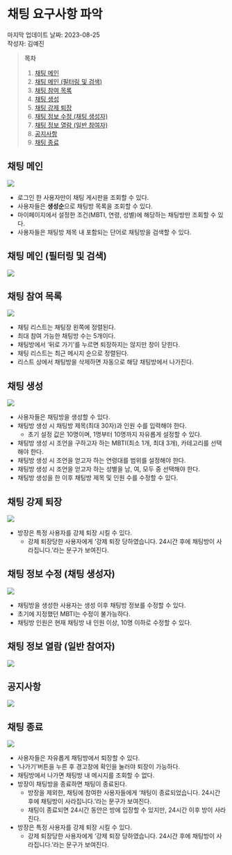 # 채팅 요구사항 파악

마지막 업데이트 날짜: 2023-08-25 <br>
작성자: 김예진

> **목차**
>
> 1. [채팅 메인](#채팅-메인)
> 2. [채팅 메인 (필터링 및 검색)](#채팅-메인-필터링-및-검색)
> 3. [채팅 참여 목록](#채팅-참여-목록)
> 4. [채팅 생성](#채팅-생성)
> 5. [채팅 강제 퇴장](#채팅-강제-퇴장)
> 6. [채팅 정보 수정 (채팅 생성자)](#채팅-정보-수정-채팅-생성자)
> 7. [채팅 정보 열람 (일반 참여자)](#채팅-정보-열람-일반-참여자)
> 8. [공지사항](#공지사항)
> 9. [채팅 종료](#채팅-종료)

## 채팅 메인

![](C:\Users\SSAFY\Desktop\Yejining\WeHeeDocs\development\chatting\images\dev41.png)

- 로그인 한 사용자만이 채팅 게시판을 조회할 수 있다.
- 사용자들은 **생성순**으로 채팅방 목록을 조회할 수 있다.
- 마이페이지에서 설정한 조건(MBTI, 연령, 성별)에 해당하는 채팅방만 조회할 수 있다.
- 사용자들은 채팅방 제목 내 포함되는 단어로 채팅방을 검색할 수 있다.

## 채팅 메인 (필터링 및 검색)

![](C:\Users\SSAFY\Desktop\Yejining\WeHeeDocs\development\chatting\images\dev42.png)

## 채팅 참여 목록

![](C:\Users\SSAFY\Desktop\Yejining\WeHeeDocs\development\chatting\images\dev43.png)

- 채팅 리스트는 채팅장 왼쪽에 정렬된다.
- 최대 참여 가능한 채팅방 수는 5개이다.
- 채팅방에서 ‘뒤로 가기’를 누르면 퇴장하지는 않지만 창이 닫힌다.
- 채팅 리스트는 최근 메시지 순으로 정렬된다.
- 리스트 상에서 채팅방을 삭제하면 자동으로 해당 채팅방에서 나가진다.

## 채팅 생성

![](C:\Users\SSAFY\Desktop\Yejining\WeHeeDocs\development\chatting\images\dev44.png)

- 사용자들은 채팅방을 생성할 수 있다.
- 채팅방 생성 시 채팅방 제목(최대 30자)과 인원 수를 입력해야 한다.
  - 초기 설정 값은 10명이며, 1명부터 10명까지 자유롭게 설정할 수 있다.
- 채팅방 생성 시 조언을 구하고자 하는 MBTI(최소 1개, 최대 3개), 카테고리를 선택해야 한다.
- 채팅방 생성 시 조언을 얻고자 하는 연령대를 범위를 설정해야 한다.
- 채팅방 생성 시 조언을 얻고자 하는 성별을 남, 여, 모두 중 선택해야 한다.
- 채팅방 생성을 한 이후 채팅방 제목 및 인원 수를 수정할 수 있다.

## 채팅 강제 퇴장

![](C:\Users\SSAFY\Desktop\Yejining\WeHeeDocs\development\chatting\images\dev45.png)

- 방장은 특정 사용자를 강제 퇴장 시킬 수 있다.
  - 강제 퇴장당한 사용자에게 ‘강제 퇴장 당하였습니다. 24시간 후에 채팅방이 사라집니다.’라는 문구가 보여진다.

## 채팅 정보 수정 (채팅 생성자)

![](C:\Users\SSAFY\Desktop\Yejining\WeHeeDocs\development\chatting\images\dev46.png)

- 채팅방을 생성한 사용자는 생성 이후 채팅방 정보를 수정할 수 있다.
- 초기에 지정했던 MBTI는 수정이 불가능하다.
- 채팅방 인원은 현재 채팅방 내 인원 이상, 10명 이하로 수정할 수 있다.

## 채팅 정보 열람 (일반 참여자)

![](C:\Users\SSAFY\Desktop\Yejining\WeHeeDocs\development\chatting\images\dev47.png)

## 공지사항

![](C:\Users\SSAFY\Desktop\Yejining\WeHeeDocs\development\chatting\images\dev48.png)

## 채팅 종료

![](C:\Users\SSAFY\Desktop\Yejining\WeHeeDocs\development\chatting\images\dev49.png)

- 사용자들은 자유롭게 채팅방에서 퇴장할 수 있다.
- ‘나가기’버튼을 누른 후 경고창에 확인을 눌러야 퇴장이 가능하다.
- 채팅방에서 나가면 채팅방 내 메시지를 조회할 수 없다.
- 방장이 채팅방을 종료하면 채팅이 종료된다.
  - 방장을 제외한, 채팅에 참여한 사용자들에게 ‘채팅이 종료되었습니다. 24시간 후에 채팅방이 사라집니다.’라는 문구가 보여진다.
  - 채팅이 종료되면 24시간 동안은 방에 입장할 수 있지만, 24시간 이후 방이 사라진다.
- 방장은 특정 사용자를 강제 퇴장 시킬 수 있다.
  - 강제 퇴장당한 사용자에게 ‘강제 퇴장 당하였습니다. 24시간 후에 채팅방이 사라집니다.’라는 문구가 보여진다.
